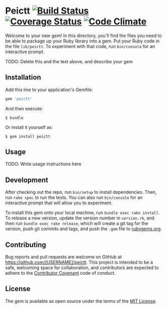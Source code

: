 # Peictt [![Build Status](https://travis-ci.org/andela-tpeters/peictt.svg?branch=testing)](https://travis-ci.org/andela-tpeters/peictt) [![Coverage Status](https://coveralls.io/repos/github/andela-tpeters/peictt/badge.svg?branch=testing)](https://coveralls.io/github/andela-tpeters/peictt?branch=testing) [![Code Climate](https://codeclimate.com/github/andela-tpeters/peictt/badges/gpa.svg)](https://codeclimate.com/github/andela-tpeters/peictt)

Welcome to your new gem! In this directory, you'll find the files you need to be able to package up your Ruby library into a gem. Put your Ruby code in the file `lib/peictt`. To experiment with that code, run `bin/console` for an interactive prompt.

TODO: Delete this and the text above, and describe your gem

## Installation

Add this line to your application's Gemfile:

```ruby
gem 'peictt'
```

And then execute:

    $ bundle

Or install it yourself as:

    $ gem install peictt

## Usage

TODO: Write usage instructions here


## Development

After checking out the repo, run `bin/setup` to install dependencies. Then, run `rake spec` to run the tests. You can also run `bin/console` for an interactive prompt that will allow you to experiment.

To install this gem onto your local machine, run `bundle exec rake install`. To release a new version, update the version number in `version.rb`, and then run `bundle exec rake release`, which will create a git tag for the version, push git commits and tags, and push the `.gem` file to [rubygems.org](https://rubygems.org).

## Contributing

Bug reports and pull requests are welcome on GitHub at https://github.com/[USERNAME]/peictt. This project is intended to be a safe, welcoming space for collaboration, and contributors are expected to adhere to the [Contributor Covenant](http://contributor-covenant.org) code of conduct.


## License

The gem is available as open source under the terms of the [MIT License](http://opensource.org/licenses/MIT).
